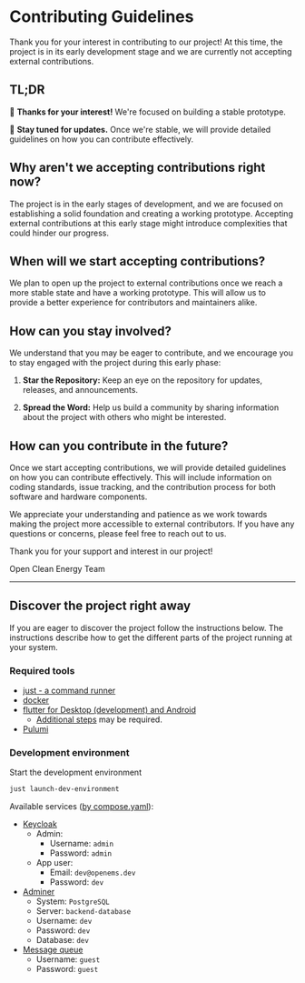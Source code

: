 # Contributing Guidelines

Thank you for your interest in contributing to our project! At this time, the
project is in its early development stage and we are currently not accepting
external contributions.

## TL;DR

👋 **Thanks for your interest!** We're focused on building a stable prototype.

🚀 **Stay tuned for updates.** Once we're stable, we will provide detailed
guidelines on how you can contribute effectively.

## Why aren't we accepting contributions right now?

The project is in the early stages of development, and we are focused on
establishing a solid foundation and creating a working prototype. Accepting
external contributions at this early stage might introduce complexities that
could hinder our progress.

## When will we start accepting contributions?

We plan to open up the project to external contributions once we reach a more
stable state and have a working prototype. This will allow us to provide a
better experience for contributors and maintainers alike.

## How can you stay involved?

We understand that you may be eager to contribute, and we encourage you to stay
engaged with the project during this early phase:

1. **Star the Repository:** Keep an eye on the repository for updates, releases,
   and announcements.

2. **Spread the Word:** Help us build a community by sharing information about
   the project with others who might be interested.

## How can you contribute in the future?

Once we start accepting contributions, we will provide detailed guidelines on
how you can contribute effectively. This will include information on coding
standards, issue tracking, and the contribution process for both software and
hardware components.

We appreciate your understanding and patience as we work towards making the
project more accessible to external contributors. If you have any questions or
concerns, please feel free to reach out to us.

Thank you for your support and interest in our project!

Open Clean Energy Team

---

## Discover the project right away

If you are eager to discover the project follow the instructions below.
The instructions describe how to get the different parts of the project running
at your system.

### Required tools

- [just - a command runner](https://github.com/casey/just#installation)
- [docker](https://docs.docker.com/engine/install/)
- [flutter for Desktop (development) and Android](https://docs.flutter.dev/get-started/install)
  - [Additional steps](./flutter.md) may be required.
- [Pulumi](https://www.pulumi.com/docs/install/)

### Development environment

Start the development environment

```bash
just launch-dev-environment
```

Available services ([by compose.yaml](../compose/openems-dev/compose.yaml)):

- [Keycloak](http://localhost:5001)
  - Admin:
    - Username: `admin`
    - Password: `admin`
  - App user:
    - Email: `dev@openems.dev`
    - Password: `dev`
- [Adminer](http://localhost:5002)
  - System: `PostgreSQL`
  - Server: `backend-database`
  - Username: `dev`
  - Password: `dev`
  - Database: `dev`
- [Message queue](http://localhost:5003)
  - Username: `guest`
  - Password: `guest`
